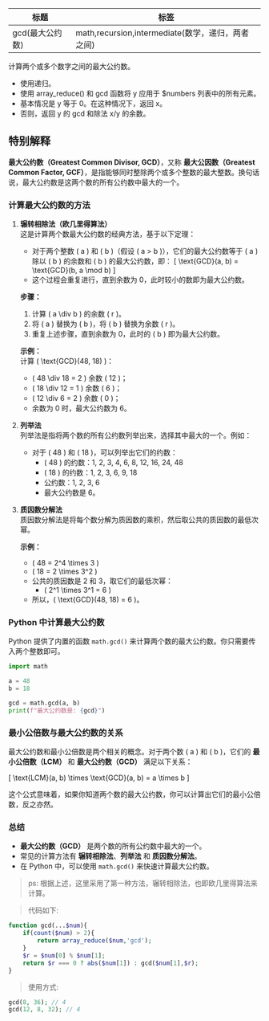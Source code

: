 | 标题                          | 标签                               |
| ----------------------------- | ---------------------------------- |
| gcd(最大公约数) | math,recursion,intermediate(数学，递归，两者之间) |

计算两个或多个数字之间的最大公约数。

* 使用递归。
* 使用 array_reduce() 和 gcd 函数将 y 应用于 $numbers 列表中的所有元素。
* 基本情况是 y 等于 0。在这种情况下，返回 x。
* 否则，返回 y 的 gcd 和除法 x/y 的余数。

## 特别解释

**最大公约数（Greatest Common Divisor, GCD）**，又称 **最大公因数（Greatest Common Factor, GCF）**，是指能够同时整除两个或多个整数的最大整数。换句话说，最大公约数是这两个数的所有公约数中最大的一个。

### 计算最大公约数的方法

1. **辗转相除法（欧几里得算法）**  
   这是计算两个数最大公约数的经典方法，基于以下定理：
   - 对于两个整数 \( a \) 和 \( b \)（假设 \( a > b \)），它们的最大公约数等于 \( a \) 除以 \( b \) 的余数和 \( b \) 的最大公约数，即：
     \[
     \text{GCD}(a, b) = \text{GCD}(b, a \mod b)
     \]
   - 这个过程会重复进行，直到余数为 0，此时较小的数即为最大公约数。

   **步骤：**
   1. 计算 \( a \div b \) 的余数 \( r \)。
   2. 将 \( a \) 替换为 \( b \)，将 \( b \) 替换为余数 \( r \)。
   3. 重复上述步骤，直到余数为 0，此时的 \( b \) 即为最大公约数。

   **示例：**  
   计算 \( \text{GCD}(48, 18) \)：
   - \( 48 \div 18 = 2 \) 余数 \( 12 \)；
   - \( 18 \div 12 = 1 \) 余数 \( 6 \)；
   - \( 12 \div 6 = 2 \) 余数 \( 0 \)；
   - 余数为 0 时，最大公约数为 6。

2. **列举法**  
   列举法是指将两个数的所有公约数列举出来，选择其中最大的一个。例如：
   - 对于 \( 48 \) 和 \( 18 \)，可以列举出它们的约数：
     - \( 48 \) 的约数：1, 2, 3, 4, 6, 8, 12, 16, 24, 48
     - \( 18 \) 的约数：1, 2, 3, 6, 9, 18
     - 公约数：1, 2, 3, 6
     - 最大公约数是 6。

3. **质因数分解法**  
   质因数分解法是将每个数分解为质因数的乘积，然后取公共的质因数的最低次幂。
   
   **示例：**
   - \( 48 = 2^4 \times 3 \)
   - \( 18 = 2 \times 3^2 \)
   - 公共的质因数是 2 和 3，取它们的最低次幂：
     - \( 2^1 \times 3^1 = 6 \)
   - 所以，\( \text{GCD}(48, 18) = 6 \)。

### Python 中计算最大公约数

Python 提供了内置的函数 `math.gcd()` 来计算两个数的最大公约数。你只需要传入两个整数即可。

```python
import math

a = 48
b = 18

gcd = math.gcd(a, b)
print(f"最大公约数是: {gcd}")
```

### 最小公倍数与最大公约数的关系

最大公约数和最小公倍数是两个相关的概念。对于两个数 \( a \) 和 \( b \)，它们的 **最小公倍数（LCM）** 和 **最大公约数（GCD）** 满足以下关系：

\[
\text{LCM}(a, b) \times \text{GCD}(a, b) = a \times b
\]

这个公式意味着，如果你知道两个数的最大公约数，你可以计算出它们的最小公倍数，反之亦然。

### 总结

- **最大公约数（GCD）** 是两个数的所有公约数中最大的一个。
- 常见的计算方法有 **辗转相除法**、**列举法** 和 **质因数分解法**。
- 在 Python 中，可以使用 `math.gcd()` 来快速计算最大公约数。

> ps: 根据上述，这里采用了第一种方法，辗转相除法，也即欧几里得算法来计算。

> 代码如下:

```php
function gcd(...$num){
    if(count($num) > 2){
        return array_reduce($num,'gcd');
    }
    $r = $num[0] % $num[1];
    return $r === 0 ? abs($num[1]) : gcd($num[1],$r);
}
```

> 使用方式:

```php
gcd(8, 36); // 4
gcd(12, 8, 32); // 4
```
